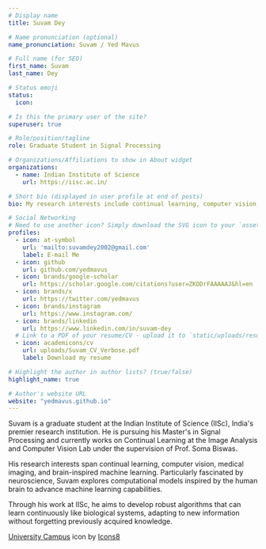 ```yaml
---
# Display name
title: Suvam Dey

# Name pronunciation (optional)
name_pronunciation: Suvam / Yed Mavus

# Full name (for SEO)
first_name: Suvam
last_name: Dey

# Status emoji
status:
  icon:

# Is this the primary user of the site?
superuser: true

# Role/position/tagline
role: Graduate Student in Signal Processing

# Organizations/Affiliations to show in About widget
organizations:
  - name: Indian Institute of Science
    url: https://iisc.ac.in/

# Short bio (displayed in user profile at end of posts)
bio: My research interests include continual learning, computer vision, medical imaging and brain inspired machine learning.

# Social Networking
# Need to use another icon? Simply download the SVG icon to your `assets/media/icons/` folder.
profiles:
  - icon: at-symbol
    url: 'mailto:suvamdey2002@gmail.com'
    label: E-mail Me
  - icon: github
    url: github.com/yedmavus
  - icon: brands/google-scholar
    url: https://scholar.google.com/citations?user=ZKDDrFAAAAAJ&hl=en
  - icon: brands/x
    url: https://twitter.com/yedmavus
  - icon: brands/instagram
    url: https://www.instagram.com/
  - icon: brands/linkedin
    url: https://www.linkedin.com/in/suvam-dey
  # Link to a PDF of your resume/CV - upload it to `static/uploads/resume.pdf`
  - icon: academicons/cv
    url: uploads/Suvam_CV_Verbose.pdf
    label: Download my resume

# Highlight the author in author lists? (true/false)
highlight_name: true

# Author's website URL
website: "yedmavus.github.io"
---
```


Suvam is a graduate student at the Indian Institute of Science (IISc), India's premier research institution. He is pursuing his Master's in Signal Processing and currently works on Continual Learning at the Image Analysis and Computer Vision Lab under the supervision of Prof. Soma Biswas.

His research interests span continual learning, computer vision, medical imaging, and brain-inspired machine learning. Particularly fascinated by neuroscience, Suvam explores computational models inspired by the human brain to advance machine learning capabilities.

Through his work at IISc, he aims to develop robust algorithms that can learn continuously like biological systems, adapting to new information without forgetting previously acquired knowledge.

<a target="_blank" href="https://icons8.com/icon/nY5J1vnyYXgR/university-campus">University Campus</a> icon by <a target="_blank" href="https://icons8.com">Icons8</a>
